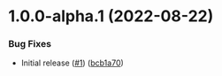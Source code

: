 # 1.0.0-alpha.1 (2022-08-22)


### Bug Fixes

* Initial release ([#1](https://github.com/catalystsquad/chart-notifo/issues/1)) ([bcb1a70](https://github.com/catalystsquad/chart-notifo/commit/bcb1a70f0a049188f1c71ecb1d2fd3464848431c))
